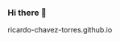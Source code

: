 ### Hi there 👋
ricardo-chavez-torres.github.io
<!--
![Alt text](img/cara_3_r.jpg?raw=true "Title")
![Alt text](img/cara_4_r.jpg?raw=true "Title")
-->
<!--
Currently studying math, physics and data science
-->

<!--
**ricardo-chavez-torres/ricardo-chavez-torres** is a ✨ _special_ ✨ repository because its `README.md` (this file) appears on your GitHub profile.

Here are some ideas to get you started:

- 🔭 I’m currently working on ...
- 🌱 I’m currently learning ...
- 👯 I’m looking to collaborate on ...
- 🤔 I’m looking for help with ...
- 💬 Ask me about ...
- 📫 How to reach me: ...
- 😄 Pronouns: ...
- ⚡ Fun fact: ...
-->
